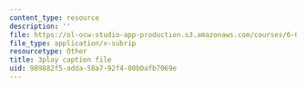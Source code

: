 ```yaml
---
content_type: resource
description: ''
file: https://ol-ocw-studio-app-production.s3.amazonaws.com/courses/6-003-signals-and-systems-fall-2011/989882f5adda58a792f480b0afb7069e_iWZNTM139xQ.vtt
file_type: application/x-subrip
resourcetype: Other
title: 3play caption file
uid: 989882f5-adda-58a7-92f4-80b0afb7069e
---
```

